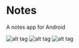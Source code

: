 # Notes
A notes app for Android

![alt tag](https://www.dropbox.com/s/oeo71imtqtwj2r9/notes_screenshot1.tiff?dl=0)
![alt tag](https://www.dropbox.com/s/1xqv74ih3hri7ot/notes_screenshot2.tiff?dl=0)
![alt tag](https://www.dropbox.com/s/0qg5s25clmmnizu/notes_screenshot3.tiff?dl=0)
